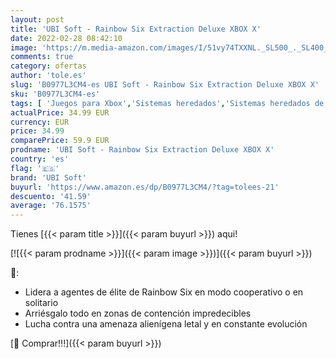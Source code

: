 ```yaml
---
layout: post
title: 'UBI Soft - Rainbow Six Extraction Deluxe XBOX X'
date: 2022-02-28 08:42:10
image: 'https://m.media-amazon.com/images/I/51vy74TXXNL._SL500_._SL400_.jpg'
comments: true
category: ofertas
author: 'tole.es'
slug: 'B0977L3CM4-es UBI Soft - Rainbow Six Extraction Deluxe XBOX X'
sku: 'B0977L3CM4-es'
tags: [ 'Juegos para Xbox','Sistemas heredados','Sistemas heredados de Xbox','Videojuegos','Xbox: Juegos, consolas y accesorios','ubi soft','xbox', ]
actualPrice: 34.99 EUR
currency: EUR
price: 34.99
comparePrice: 59.9 EUR
prodname: 'UBI Soft - Rainbow Six Extraction Deluxe XBOX X'
country: 'es'
flag: '🇪🇸'
brand: 'UBI Soft'
buyurl: 'https://www.amazon.es/dp/B0977L3CM4/?tag=tolees-21'
descuento: '41.59'
average: '76.1575'
---
```


Tienes [{{< param title >}}]({{< param buyurl >}}) aqui!

[![{{< param prodname >}}]({{< param image >}})]({{< param buyurl >}})

🔎:

- Lidera a agentes de élite de Rainbow Six en modo cooperativo o en solitario
- Arriésgalo todo en zonas de contención impredecibles
- Lucha contra una amenaza alienígena letal y en constante evolución

[🛒 Comprar!!!]({{< param buyurl >}})
